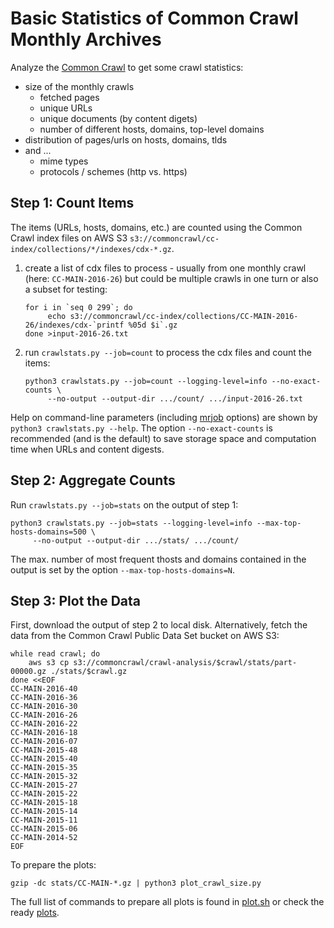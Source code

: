 Basic Statistics of Common Crawl Monthly Archives
=================================================

Analyze the [Common Crawl](http://commoncrawl.org/) to get some crawl statistics:
* size of the monthly crawls
  * fetched pages
  * unique URLs
  * unique documents (by content digets)
  * number of different hosts, domains, top-level domains
* distribution of pages/urls on hosts, domains, tlds
* and ...
  * mime types
  * protocols / schemes (http vs. https)


Step 1: Count Items
-------------------

The items (URLs, hosts, domains, etc.) are counted using the Common Crawl index files
on AWS S3 `s3://commoncrawl/cc-index/collections/*/indexes/cdx-*.gz`.

1. create a list of cdx files to process - usually from one monthly crawl (here: `CC-MAIN-2016-26`)
   but could be multiple crawls in one turn or also a subset for testing:
   ```
   for i in `seq 0 299`; do
        echo s3://commoncrawl/cc-index/collections/CC-MAIN-2016-26/indexes/cdx-`printf %05d $i`.gz
   done >input-2016-26.txt
   ``` 

2. run `crawlstats.py --job=count` to process the cdx files and count the items:
   ```
   python3 crawlstats.py --job=count --logging-level=info --no-exact-counts \
        --no-output --output-dir .../count/ .../input-2016-26.txt
   ```

Help on command-line parameters (including [mrjob](https://pythonhosted.org/mrjob/) options) are shown by
`python3 crawlstats.py --help`.
The option `--no-exact-counts` is recommended (and is the default) to save storage space and computation time
when URLs and content digests. 


Step 2: Aggregate Counts
------------------------

Run `crawlstats.py --job=stats` on the output of step 1:
```
python3 crawlstats.py --job=stats --logging-level=info --max-top-hosts-domains=500 \
     --no-output --output-dir .../stats/ .../count/
```
The max. number of most frequent thosts and domains contained in the output is set by the option
`--max-top-hosts-domains=N`.


Step 3: Plot the Data
---------------------

First, download the output of step 2 to local disk. Alternatively, fetch the data from the Common Crawl
Public Data Set bucket on AWS S3:
```
while read crawl; do
    aws s3 cp s3://commoncrawl/crawl-analysis/$crawl/stats/part-00000.gz ./stats/$crawl.gz
done <<EOF
CC-MAIN-2016-40
CC-MAIN-2016-36
CC-MAIN-2016-30
CC-MAIN-2016-26
CC-MAIN-2016-22
CC-MAIN-2016-18
CC-MAIN-2016-07
CC-MAIN-2015-48
CC-MAIN-2015-40
CC-MAIN-2015-35
CC-MAIN-2015-32
CC-MAIN-2015-27
CC-MAIN-2015-22
CC-MAIN-2015-18
CC-MAIN-2015-14
CC-MAIN-2015-11
CC-MAIN-2015-06
CC-MAIN-2014-52
EOF
```
To prepare the plots:
```
gzip -dc stats/CC-MAIN-*.gz | python3 plot_crawl_size.py
```
The full list of commands to prepare all plots is found in [plot.sh](plot.sh) or check the ready [plots](plots/).
